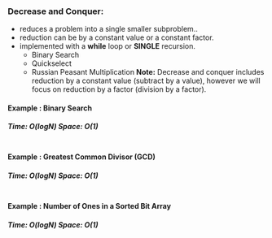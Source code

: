 
### Decrease and Conquer:
* reduces a problem into a single smaller subproblem..
* reduction can be by a constant value or a constant factor.
* implemented with a **while** loop or **SINGLE** recursion.
  * Binary Search
  * Quickselect
  * Russian Peasant Multiplication
**Note:** Decrease and conquer includes reduction by a constant value (subtract by a value), however we will focus on reduction by a factor (division by a factor).
#### Example : Binary Search
#####  Time: O(logN) Space: O(1)
```

```

#### Example : Greatest Common Divisor (GCD)
#####  Time: O(logN) Space: O(1)
```

```
#### Example : Number of Ones in a Sorted Bit Array
#####  Time: O(logN) Space: O(1)
```

```